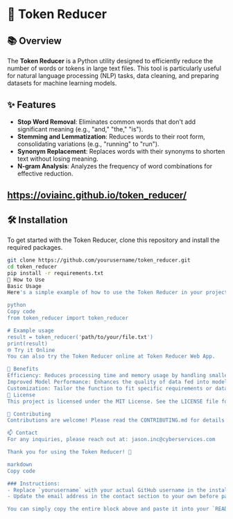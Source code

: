 # 🚀 Token Reducer

## 📚 Overview
The **Token Reducer** is a Python utility designed to efficiently reduce the number of words or tokens in large text files. This tool is particularly useful for natural language processing (NLP) tasks, data cleaning, and preparing datasets for machine learning models.

## ✨ Features
- **Stop Word Removal**: Eliminates common words that don't add significant meaning (e.g., "and," "the," "is").
- **Stemming and Lemmatization**: Reduces words to their root form, consolidating variations (e.g., "running" to "run").
- **Synonym Replacement**: Replaces words with their synonyms to shorten text without losing meaning.
- **N-gram Analysis**: Analyzes the frequency of word combinations for effective reduction.

## https://oviainc.github.io/token_reducer/

## 🛠️ Installation

To get started with the Token Reducer, clone this repository and install the required packages.

```bash
git clone https://github.com/yourusername/token_reducer.git
cd token_reducer
pip install -r requirements.txt
🔧 How to Use
Basic Usage
Here's a simple example of how to use the Token Reducer in your project:

python
Copy code
from token_reducer import token_reducer

# Example usage
result = token_reducer('path/to/your/file.txt')
print(result)
🌐 Try it Online
You can also try the Token Reducer online at Token Reducer Web App.

🎉 Benefits
Efficiency: Reduces processing time and memory usage by handling smaller text sizes.
Improved Model Performance: Enhances the quality of data fed into models by removing noise and irrelevant information.
Customization: Tailor the function to fit specific requirements or datasets.
📄 License
This project is licensed under the MIT License. See the LICENSE file for details.

🤝 Contributing
Contributions are welcome! Please read the CONTRIBUTING.md for details on how to contribute to this project.

📫 Contact
For any inquiries, please reach out at: jason.inc@cyberservices.com

Thank you for using the Token Reducer! 🌟

markdown
Copy code

### Instructions:
- Replace `yourusername` with your actual GitHub username in the installation instructions.
- Update the email address in the contact section to your own before pasting it into your GitHub repository. 

You can simply copy the entire block above and paste it into your `README.md` file!
